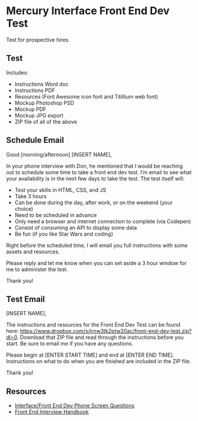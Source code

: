 # Mercury Interface Front End Dev Test

Test for prospective hires.

## Test

Includes:

* Instructions Word doc
* Instructions PDF
* Resources (Font Awesome icon font and Titillium web font)
* Mockup Photoshop PSD
* Mockup PDF
* Mockup JPG export
* ZIP file of all of the above

## Schedule Email

Good [morning/afternoon] [INSERT NAME],

In your phone interview with Don, he mentioned that I would be reaching out to schedule some time to take a front end dev test. I’m email to see what your availability is in the next few days to take the test. The test itself will:

* Test your skills in HTML, CSS, and JS
* Take 3 hours
* Can be done during the day, after work, or on the weekend (your choice)
* Need to be scheduled in advance
* Only need a browser and internet connection to complete (via Codepen)
* Consist of consuming an API to display some data
* Be fun (if you like Star Wars and coding)

Right before the scheduled time, I will email you full instructions with some assets and resources.

Please reply and let me know when you can set aside a 3 hour window for me to administer the test.

Thank you!

## Test Email

[INSERT NAME],

The instructions and resources for the Front End Dev Test can be found here: https://www.dropbox.com/s/jrnw3tk2ptw20ac/front-end-dev-test.zip?dl=0. Download that ZIP file and read through the instructions before you start. Be sure to email me if you have any questions.

Please begin at [ENTER START TIME] and end at [ENTER END TIME]. Instructions on what to do when you are finished are included in the ZIP file.

Thank you!

## Resources

* [Interface/Front End Dev Phone Screen Questions](https://mercury.sharepoint.com/sites/tech/_layouts/OneNote.aspx?id=%2Fsites%2Ftech%2FSiteAssets%2FTech%20Services%20Notebook&wd=target%28Interface%20-%20Recruiting.one%7C80F7E34A-4518-431D-AD5F-EF670B1A1CC0%2FInterface%20Phone%20Screen%20Questions%7CEF246EC3-C8E1-44D9-8AFA-BD7F6F5A3152%2F%29)
* [Front End Interview Handbook](https://github.com/yangshun/front-end-interview-handbook)